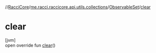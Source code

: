 //[RacciCore](../../../index.md)/[me.racci.raccicore.api.utils.collections](../index.md)/[ObservableSet](index.md)/[clear](clear.md)

# clear

[jvm]\
open override fun [clear](clear.md)()
